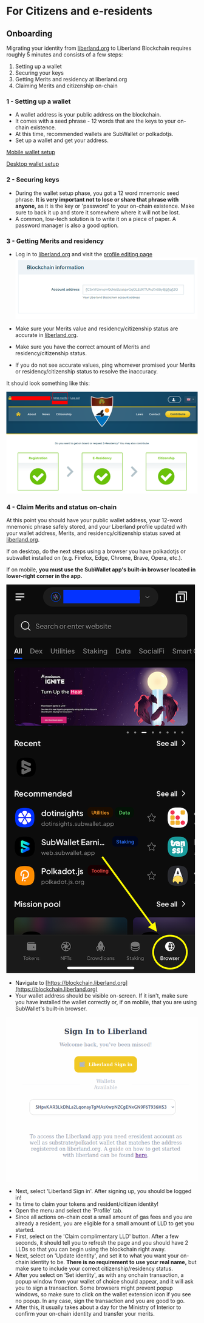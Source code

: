 # For Citizens and e-residents

## Onboarding
Migrating your identity from [liberland.org](www.liberland.org) to Liberland Blockchain requires roughly 5 minutes and consists of a few steps:
1. Setting up a wallet
2. Securing your keys
3. Getting Merits and residency at liberland.org
4. Claiming Merits and citizenship on-chain

### 1 - Setting up a wallet
* A wallet address is your public address on the blockchain.
* It comes with a seed phrase - 12 words that are the keys to your on-chain existence.
* At this time, recommended wallets are SubWallet or polkadotjs.
* Set up a wallet and get your address.

[Mobile wallet setup](mobile-wallet.md)

[Desktop wallet setup](../how-to-create-wallet.md)

### 2 -  Securing keys
* During the wallet setup phase, you got a 12 word mnemonic seed phrase. **It is very important not to lose or share that phrase with anyone,**
as it is the key or 'password' to your on-chain existence. Make sure to back it up and store it somewhere where it will not be lost.
* A common, low-tech solution is to write it on a piece of paper. A password manager is also a good option.

### 3 - Getting Merits and residency
* Log in to [liberland.org](https://liberland.org) and visit the [profile editing page](https://liberland.org/en/update-profile)
![wallet-address](../media/wallet-address-org.png)

* Make sure your Merits value and residency/citizenship status are accurate in [liberland.org](www.liberland.org).
* Make sure you have the correct amount of Merits and residency/citizenship status.
* If you do not see accurate values, ping whomever promised your Merits or residency/citizenship status to resolve the inaccuracy.

It should look something like this:

![valid-citizenship](../media/valid-citizen-org.png)

### 4 - Claim Merits and status on-chain

At this point you should have your public wallet address, your 12-word mnemonic phrase safely stored, and your Liberland profile updated with your wallet address, Merits, and residency/citizenship status saved at [liberland.org](www.liberland.org).

If on desktop, do the next steps using a browser you have polkadotjs or subwallet installed on (e.g. Firefox, Edge, Chrome, Brave, Opera, etc.).

If on mobile, **you must use the SubWallet app's built-in browser located in lower-right corner in the app.**

![subwallet-browser-icon](../media/subwallet/subwallet_browser_icon.png)

* Navigate to [https://blockchain.liberland.org](https://blockchain.liberland.org)
* Your wallet address should be visible on-screen. If it isn't, make sure you have installed the wallet correctly or, if on mobile, that you are using SubWallet's built-in browser.

![dapp-login](../media/dapp-login.png)

* Next, select 'Liberland Sign in'. After signing up, you should be logged in!
* Its time to claim your tokens and resident/citizen identity!
* Open the menu and select the 'Profile' tab.
* Since all actions on-chain cost a small amount of gas fees and you are already a resident, you are eligible for a small amount of LLD to get you started.
* First, select on the 'Claim complimentary LLD' button. After a few seconds, it should tell you to refresh the page and you should have 2 LLDs so that you can begin using the blockchain right away.
* Next, select on 'Update identity', and set it to what you want your on-chain identity to be. **There is no requirement to use your real name,** but make sure to include your correct citizenship/residency status.
* After you select on 'Set identity', as with any onchain transaction, a popup window from your wallet of choice should appear, and it will ask you to sign a transaction.
Some browsers might prevent popup windows, so make sure to click on the wallet extension icon if you see no popup. In any case, sign the transaction and you are good to go.
* After this, it usually takes about a day for the Ministry of Interior to confirm your on-chain identity and transfer your merits.
